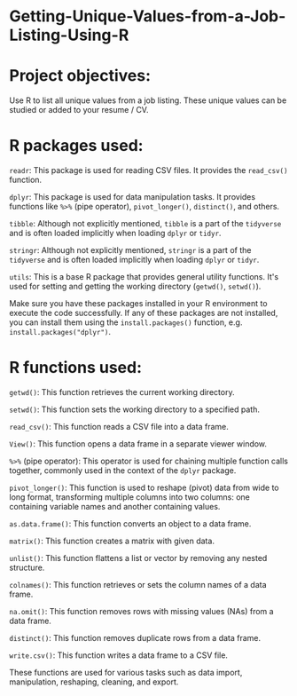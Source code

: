 # Getting-Unique-Values-from-a-Job-Listing-Using-R

# Project objectives:

Use R to list all unique values from a job listing. These unique values can be studied or added to your resume / CV.

# R packages used:

`readr`: This package is used for reading CSV files. It provides the `read_csv()` function.

`dplyr`: This package is used for data manipulation tasks. It provides functions like `%>%` (pipe operator), `pivot_longer()`, `distinct()`, and others.

`tibble`: Although not explicitly mentioned, `tibble` is a part of the `tidyverse` and is often loaded implicitly when loading `dplyr` or `tidyr`.

`stringr`: Although not explicitly mentioned, `stringr` is a part of the `tidyverse` and is often loaded implicitly when loading `dplyr` or `tidyr`.

`utils`: This is a base R package that provides general utility functions. It's used for setting and getting the working directory (`getwd()`, `setwd()`).

Make sure you have these packages installed in your R environment to execute the code successfully. If any of these packages are not installed, you can install them using the `install.packages()` function, e.g. `install.packages("dplyr")`.

# R functions used:

`getwd()`: This function retrieves the current working directory.

`setwd()`: This function sets the working directory to a specified path.

`read_csv()`: This function reads a CSV file into a data frame.

`View()`: This function opens a data frame in a separate viewer window.

`%>%` (pipe operator): This operator is used for chaining multiple function calls together, commonly used in the context of the `dplyr` package.

`pivot_longer()`: This function is used to reshape (pivot) data from wide to long format, transforming multiple columns into two columns: one containing variable names and another containing values.

`as.data.frame()`: This function converts an object to a data frame.

`matrix()`: This function creates a matrix with given data.

`unlist()`: This function flattens a list or vector by removing any nested structure.

`colnames()`: This function retrieves or sets the column names of a data frame.

`na.omit()`: This function removes rows with missing values (NAs) from a data frame.

`distinct()`: This function removes duplicate rows from a data frame.

`write.csv()`: This function writes a data frame to a CSV file.

These functions are used for various tasks such as data import, manipulation, reshaping, cleaning, and export.











